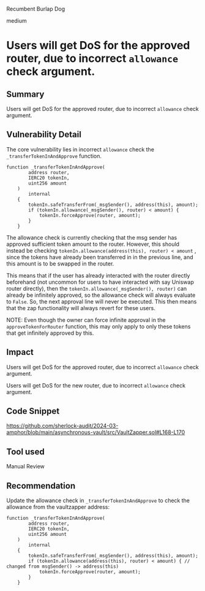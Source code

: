 Recumbent Burlap Dog

medium

# Users will get DoS for the approved router, due to incorrect `allowance` check argument.

## Summary
Users will get DoS for the approved router, due to incorrect `allowance` check argument.

## Vulnerability Detail
The core vulnerability lies in incorrect `allowance` check the `_transferTokenInAndApprove` function. 

```solidity
function _transferTokenInAndApprove(
        address router,
        IERC20 tokenIn,
        uint256 amount
    )
        internal
    {
        tokenIn.safeTransferFrom(_msgSender(), address(this), amount);
        if (tokenIn.allowance(_msgSender(), router) < amount) {
            tokenIn.forceApprove(router, amount);
        }
    }
```

The allowance check is currently checking that the msg sender has approved sufficient token amount to the router. However, this should instead be checking `tokenIn.allowance(address(this), router) < amount` , since the tokens have already been transferred in in the previous line, and this amount is to be swapped in the router.

This means that if the user has already interacted with the router directly beforehand (not uncommon for users to have interacted with say Uniswap router directly), then the `tokenIn.allowance(_msgSender(), router)` can already be infinitely approved, so the allowance check will always evaluate to `False`. So, the next approval line will never be executed. This then means that the zap functionality will always revert for these users.

NOTE: Even though the owner can force infinite approval in the `approveTokenForRouter` function, this may only apply to only these tokens that get infinitely approved by this.

## Impact
Users will get DoS for the approved router, due to incorrect `allowance` check argument.


Users will get DoS for the new router, due to incorrect `allowance` check argument.

## Code Snippet
https://github.com/sherlock-audit/2024-03-amphor/blob/main/asynchronous-vault/src/VaultZapper.sol#L168-L170

## Tool used

Manual Review

## Recommendation
Update the allowance check in `_transferTokenInAndApprove` to check the allowance from the vaultzapper address:
```solidity
function _transferTokenInAndApprove(
        address router,
        IERC20 tokenIn,
        uint256 amount
    )
        internal
    {
        tokenIn.safeTransferFrom(_msgSender(), address(this), amount);
        if (tokenIn.allowance(address(this), router) < amount) { // changed from msgSender() -> address(this)
            tokenIn.forceApprove(router, amount);
        }
    }
```


